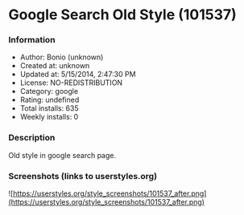 # Google Search Old Style (101537)

### Information
- Author: Bonio (unknown)
- Created at: unknown
- Updated at: 5/15/2014, 2:47:30 PM
- License: NO-REDISTRIBUTION
- Category: google
- Rating: undefined
- Total installs: 635
- Weekly installs: 0


### Description
Old style in google search page.


### Screenshots (links to userstyles.org)
![https://userstyles.org/style_screenshots/101537_after.png](https://userstyles.org/style_screenshots/101537_after.png)


